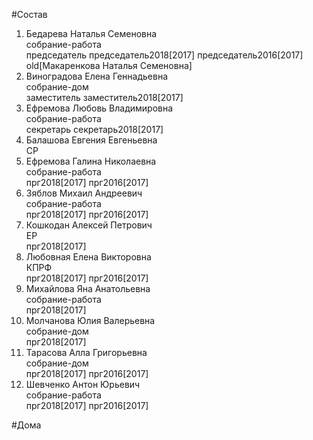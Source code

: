 #Состав  
1. Бедарева Наталья Семеновна  
    собрание-работа  
    председатель председатель2018[2017] председатель2016[2017] old[Макаренкова Наталья Семеновна]  
2. Виноградова Елена Геннадьевна  
    собрание-дом  
    заместитель заместитель2018[2017]  
3. Ефремова Любовь Владимировна  
    собрание-работа  
    секретарь секретарь2018[2017]  
4. Балашова Евгения Евгеньевна  
    СР  
5. Ефремова Галина Николаевна  
    собрание-работа  
    прг2018[2017] прг2016[2017]  
6. Зяблов Михаил Андреевич  
    собрание-работа  
    прг2018[2017] прг2016[2017]  
7. Кошкодан Алексей Петрович  
    ЕР  
    прг2018[2017]  
8. Любовная Елена Викторовна  
    КПРФ  
    прг2018[2017] прг2016[2017]  
9. Михайлова Яна Анатольевна  
    собрание-работа  
    прг2018[2017]  
10. Молчанова Юлия Валерьевна  
    собрание-дом  
    прг2018[2017]  
11. Тарасова Алла Григорьевна  
    собрание-дом  
    прг2018[2017] прг2016[2017]  
12. Шевченко Антон Юрьевич  
    собрание-работа  
    прг2018[2017] прг2016[2017]  
  
#Дома  
